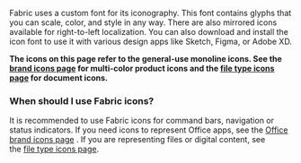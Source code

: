 Fabric uses a custom font for its iconography. This font contains glyphs that you can scale, color, and style in any way. There are also mirrored icons available for right-to-left localization. You can also download and install the icon font to use it with various design apps like Sketch, Figma, or Adobe XD.

**The icons on this page refer to the general-use monoline icons. See the [brand icons page](#/styles/web/office-brand-icons) for multi-color product icons and the [file type icons page](#/styles/web/file-type-icons) for document icons.**

### When should I use Fabric icons?

It is recommended to use Fabric icons for command bars, navigation or status indicators. If you need icons to represent Office apps, see the [Office brand icons page](#/styles/web/office-brand-icons) . If you are representing files or digital content, see the [file type icons page](#/styles/web/file-type-icons).
